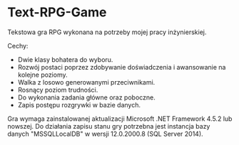 # Text-RPG-Game
Tekstowa gra RPG wykonana na potrzeby mojej pracy inżynierskiej. 

Cechy:
- Dwie klasy bohatera do wyboru.
- Rozwój postaci poprzez zdobywanie doświadczenia i awansowanie na kolejne poziomy.
- Walka z losowo generowanymi przeciwnikami. 
- Rosnący poziom trudności.
- Do wykonania zadania główne oraz poboczne.
- Zapis postępu rozgrywki w bazie danych.


Gra wymaga zainstalowanej aktualizacji Microsoft .NET Framework 4.5.2 lub nowszej. 
Do działania zapisu stanu gry potrzebna jest instancja bazy danych "MSSQLLocalDB" w wersji 12.0.2000.8 (SQL Server 2014).
